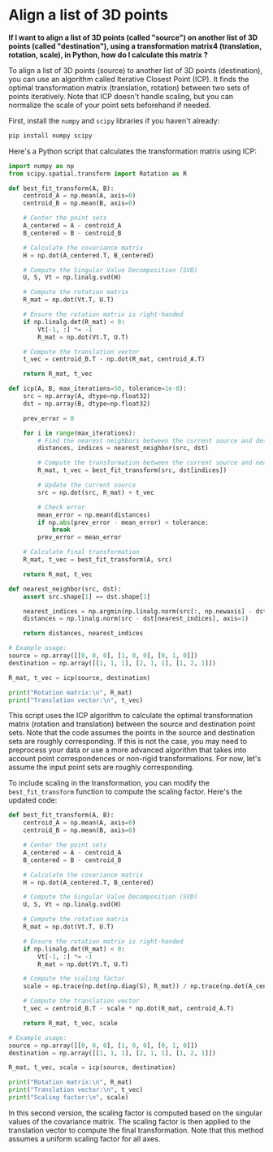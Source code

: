 # Align a list of 3D points

**If I want to align a list of 3D points (called "source") on another list of 3D points (called "destination"), using a transformation matrix4 (translation, rotation, scale), in Python, how do I calculate this matrix ?**

To align a list of 3D points (source) to another list of 3D points (destination), you can use an algorithm called Iterative Closest Point (ICP). It finds the optimal transformation matrix (translation, rotation) between two sets of points iteratively. Note that ICP doesn't handle scaling, but you can normalize the scale of your point sets beforehand if needed.

First, install the `numpy` and `scipy` libraries if you haven't already:

```bash
pip install numpy scipy
```

Here's a Python script that calculates the transformation matrix using ICP:

```python
import numpy as np
from scipy.spatial.transform import Rotation as R

def best_fit_transform(A, B):
    centroid_A = np.mean(A, axis=0)
    centroid_B = np.mean(B, axis=0)

    # Center the point sets
    A_centered = A - centroid_A
    B_centered = B - centroid_B

    # Calculate the covariance matrix
    H = np.dot(A_centered.T, B_centered)

    # Compute the Singular Value Decomposition (SVD)
    U, S, Vt = np.linalg.svd(H)

    # Compute the rotation matrix
    R_mat = np.dot(Vt.T, U.T)

    # Ensure the rotation matrix is right-handed
    if np.linalg.det(R_mat) < 0:
        Vt[-1, :] *= -1
        R_mat = np.dot(Vt.T, U.T)

    # Compute the translation vector
    t_vec = centroid_B.T - np.dot(R_mat, centroid_A.T)

    return R_mat, t_vec

def icp(A, B, max_iterations=50, tolerance=1e-8):
    src = np.array(A, dtype=np.float32)
    dst = np.array(B, dtype=np.float32)

    prev_error = 0

    for i in range(max_iterations):
        # Find the nearest neighbors between the current source and destination points
        distances, indices = nearest_neighbor(src, dst)

        # Compute the transformation between the current source and nearest destination points
        R_mat, t_vec = best_fit_transform(src, dst[indices])

        # Update the current source
        src = np.dot(src, R_mat) + t_vec

        # Check error
        mean_error = np.mean(distances)
        if np.abs(prev_error - mean_error) < tolerance:
            break
        prev_error = mean_error

    # Calculate final transformation
    R_mat, t_vec = best_fit_transform(A, src)

    return R_mat, t_vec

def nearest_neighbor(src, dst):
    assert src.shape[1] == dst.shape[1]

    nearest_indices = np.argmin(np.linalg.norm(src[:, np.newaxis] - dst[np.newaxis, :], axis=2), axis=1)
    distances = np.linalg.norm(src - dst[nearest_indices], axis=1)

    return distances, nearest_indices

# Example usage:
source = np.array([[0, 0, 0], [1, 0, 0], [0, 1, 0]])
destination = np.array([[1, 1, 1], [2, 1, 1], [1, 2, 1]])

R_mat, t_vec = icp(source, destination)

print("Rotation matrix:\n", R_mat)
print("Translation vector:\n", t_vec)
```

This script uses the ICP algorithm to calculate the optimal transformation matrix (rotation and translation) between the source and destination point sets. Note that the code assumes the points in the source and destination sets are roughly corresponding. 
If this is not the case, you may need to preprocess your data or use a more advanced algorithm that takes into account point correspondences or non-rigid transformations. For now, let's assume the input point sets are roughly corresponding.

To include scaling in the transformation, you can modify the `best_fit_transform` function to compute the scaling factor. Here's the updated code:

```python
def best_fit_transform(A, B):
    centroid_A = np.mean(A, axis=0)
    centroid_B = np.mean(B, axis=0)

    # Center the point sets
    A_centered = A - centroid_A
    B_centered = B - centroid_B

    # Calculate the covariance matrix
    H = np.dot(A_centered.T, B_centered)

    # Compute the Singular Value Decomposition (SVD)
    U, S, Vt = np.linalg.svd(H)

    # Compute the rotation matrix
    R_mat = np.dot(Vt.T, U.T)

    # Ensure the rotation matrix is right-handed
    if np.linalg.det(R_mat) < 0:
        Vt[-1, :] *= -1
        R_mat = np.dot(Vt.T, U.T)

    # Compute the scaling factor
    scale = np.trace(np.dot(np.diag(S), R_mat)) / np.trace(np.dot(A_centered.T, A_centered))

    # Compute the translation vector
    t_vec = centroid_B.T - scale * np.dot(R_mat, centroid_A.T)

    return R_mat, t_vec, scale

# Example usage:
source = np.array([[0, 0, 0], [1, 0, 0], [0, 1, 0]])
destination = np.array([[1, 1, 1], [2, 1, 1], [1, 2, 1]])

R_mat, t_vec, scale = icp(source, destination)

print("Rotation matrix:\n", R_mat)
print("Translation vector:\n", t_vec)
print("Scaling factor:\n", scale)
```

In this second version, the scaling factor is computed based on the singular values of the covariance matrix. The scaling factor is then applied to the translation vector to compute the final transformation. Note that this method assumes a uniform scaling factor for all axes.
